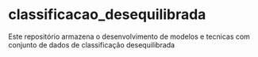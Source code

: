 # classificacao_desequilibrada
Este repositório armazena o desenvolvimento de modelos e tecnicas com conjunto de dados de classificação desequilibrada
